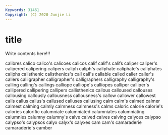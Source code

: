 ```yaml
---
Keywords: 31461
Copyright: (C) 2020 Junjie Li
---
```


# title

Write contents here!!!
 
calibres 
calico 
calico's 
calicoes 
calicos 
calif 
calif's 
califs 
caliper
caliper's 
calipered 
calipering 
calipers 
caliph 
caliph's 
caliphate 
caliphate's 
caliphates 
caliphs
calisthenic 
calisthenics's 
call 
call's 
callable 
called 
caller 
caller's 
callers 
calligrapher
calligrapher's 
calligraphers 
calligraphy 
calligraphy's 
calling 
calling's 
callings 
calliope 
calliope's 
calliopes
calliper 
calliper's 
callipered 
callipering 
callipers 
callisthenics 
callous 
calloused 
callouses 
callousing
callously 
callousness 
callousness's 
callow 
callower 
callowest 
calls 
callus 
callus's 
callused
calluses 
callusing 
calm 
calm's 
calmed 
calmer 
calmest 
calming 
calmly 
calmness
calmness's 
calms 
caloric 
calorie 
calorie's 
calories 
calorific 
calumniate 
calumniated 
calumniates
calumniating 
calumnies 
calumny 
calumny's 
calve 
calved 
calves 
calving 
calyces 
calypso
calypso's 
calypsos 
calyx 
calyx's 
calyxes 
cam 
cam's 
camaraderie 
camaraderie's 
camber
